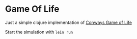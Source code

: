 # Game Of Life

Just a simple clojure implementation of [Conways Game of Life](https://en.wikipedia.org/wiki/Conway%27s_Game_of_Life)

Start the simulation with `lein run`
